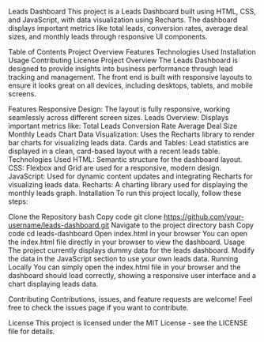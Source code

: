 Leads Dashboard
This project is a Leads Dashboard built using HTML, CSS, and JavaScript, with data visualization using Recharts. The dashboard displays important metrics like total leads, conversion rates, average deal sizes, and monthly leads through responsive UI components.

Table of Contents
Project Overview
Features
Technologies Used
Installation
Usage
Contributing
License
Project Overview
The Leads Dashboard is designed to provide insights into business performance through lead tracking and management. The front end is built with responsive layouts to ensure it looks great on all devices, including desktops, tablets, and mobile screens.

Features
Responsive Design: The layout is fully responsive, working seamlessly across different screen sizes.
Leads Overview: Displays important metrics like:
Total Leads
Conversion Rate
Average Deal Size
Monthly Leads Chart
Data Visualization: Uses the Recharts library to render bar charts for visualizing leads data.
Cards and Tables: Lead statistics are displayed in a clean, card-based layout with a recent leads table.
Technologies Used
HTML: Semantic structure for the dashboard layout.
CSS: Flexbox and Grid are used for a responsive, modern design.
JavaScript: Used for dynamic content updates and integrating Recharts for visualizing leads data.
Recharts: A charting library used for displaying the monthly leads graph.
Installation
To run this project locally, follow these steps:

Clone the Repository
bash
Copy code
git clone https://github.com/your-username/leads-dashboard.git
Navigate to the project directory
bash
Copy code
cd leads-dashboard
Open index.html in your browser You can open the index.html file directly in your browser to view the dashboard.
Usage
The project currently displays dummy data for the leads dashboard.
Modify the data in the JavaScript section to use your own leads data.
Running Locally
You can simply open the index.html file in your browser and the dashboard should load correctly, showing a responsive user interface and a chart displaying leads data.

Contributing
Contributions, issues, and feature requests are welcome! Feel free to check the issues page if you want to contribute.

License
This project is licensed under the MIT License - see the LICENSE file for details.
